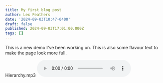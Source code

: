 ```yaml
---
title: My first blog post
author: Lex Feathers
date: '2024-09-03T10:47-0400'
draft: false
published: 2024-09-03T17:01:00.000Z
tags: []
---
```


This is a new demo I've been working on. This is also some flavour text to make the page look more full.

Hierarchy.mp3
<audio controls>
  <source src="/assets/audio/Hierarchy_demo_m1.mp3" type="audio/mpeg">
  Your browser does not support the audio element.
</audio>